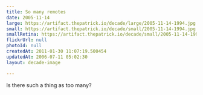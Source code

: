 ```yaml
---
title: So many remotes
date: 2005-11-14
large: https://artifact.thepatrick.io/decade/large/2005-11-14-1994.jpg
small: https://artifact.thepatrick.io/decade/small/2005-11-14-1994.jpg
smallRetina: https://artifact.thepatrick.io/decade/small/2005-11-14-1994@2x.jpg
flickrUrl: null
photoId: null
createdAt: 2011-01-30 11:07:19.500454
updatedAt: 2006-07-11 05:02:30
layout: decade-image

---
```

Is there such a thing as too many?
